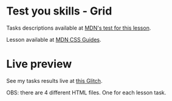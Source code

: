 # Test you skills - Grid

Tasks descriptions available at [MDN's test for this lesson](https://developer.mozilla.org/en-US/docs/Learn/CSS/CSS_layout/Grid_skills).

Lesson available at [MDN CSS Guides](https://developer.mozilla.org/en-US/docs/Learn/CSS/CSS_layout/Grids).

# Live preview

See my tasks results live at [this Glitch](https://titanium-slender-swim.glitch.me/CSS/Test%20your%20skills%20-%20Grid%20-%20Task%201%2C%202%2C%203%2C%204/).

OBS: there are 4 different HTML files. One for each lesson task.
